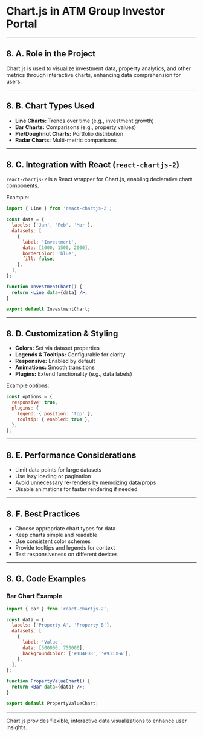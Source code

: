 # Chart.js in ATM Group Investor Portal

---

## 8. A. Role in the Project

Chart.js is used to visualize investment data, property analytics, and other metrics through interactive charts, enhancing data comprehension for users.

---

## 8. B. Chart Types Used

- **Line Charts:** Trends over time (e.g., investment growth)
- **Bar Charts:** Comparisons (e.g., property values)
- **Pie/Doughnut Charts:** Portfolio distribution
- **Radar Charts:** Multi-metric comparisons

---

## 8. C. Integration with React (`react-chartjs-2`)

`react-chartjs-2` is a React wrapper for Chart.js, enabling declarative chart components.

Example:

```jsx
import { Line } from 'react-chartjs-2';

const data = {
  labels: ['Jan', 'Feb', 'Mar'],
  datasets: [
    {
      label: 'Investment',
      data: [1000, 1500, 2000],
      borderColor: 'blue',
      fill: false,
    },
  ],
};

function InvestmentChart() {
  return <Line data={data} />;
}

export default InvestmentChart;
```

---

## 8. D. Customization & Styling

- **Colors:** Set via dataset properties
- **Legends & Tooltips:** Configurable for clarity
- **Responsive:** Enabled by default
- **Animations:** Smooth transitions
- **Plugins:** Extend functionality (e.g., data labels)

Example options:

```js
const options = {
  responsive: true,
  plugins: {
    legend: { position: 'top' },
    tooltip: { enabled: true },
  },
};
```

---

## 8. E. Performance Considerations

- Limit data points for large datasets
- Use lazy loading or pagination
- Avoid unnecessary re-renders by memoizing data/props
- Disable animations for faster rendering if needed

---

## 8. F. Best Practices

- Choose appropriate chart types for data
- Keep charts simple and readable
- Use consistent color schemes
- Provide tooltips and legends for context
- Test responsiveness on different devices

---

## 8. G. Code Examples

### Bar Chart Example

```jsx
import { Bar } from 'react-chartjs-2';

const data = {
  labels: ['Property A', 'Property B'],
  datasets: [
    {
      label: 'Value',
      data: [500000, 750000],
      backgroundColor: ['#1D4ED8', '#9333EA'],
    },
  ],
};

function PropertyValueChart() {
  return <Bar data={data} />;
}

export default PropertyValueChart;
```

---

Chart.js provides flexible, interactive data visualizations to enhance user insights.